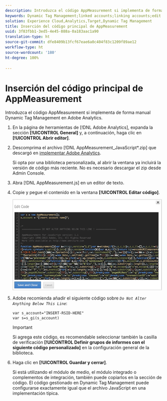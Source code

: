 ```yaml
---
description: Introduzca el código AppMeasurement si implementa de forma manual Dynamic Tag Management en Adobe Analytics.
keywords: Dynamic Tag Management;linked accounts;linking accounts;edit code;appmeasurement;appmeasurement code
solution: Experience Cloud,Analytics,Target,Dynamic Tag Management
title: Inserción del código principal de AppMeasurement
uuid: 3f83fbb1-3ed5-4e45-888a-0a183aac1a90
translation-type: ht
source-git-commit: dfe8409b13fcf67eae6a0c404f83c1209f89ae12
workflow-type: ht
source-wordcount: '180'
ht-degree: 100%

---
```



# Inserción del código principal de AppMeasurement

Introduzca el código AppMeasurement si implementa de forma manual Dynamic Tag Management en Adobe Analytics.

1. En la página de herramientas de [!DNL Adobe Analytics], expanda la sección **[!UICONTROL General]** y, a continuación, haga clic en **[!UICONTROL Abrir editor]**.
1. Descomprima el archivo [!DNL AppMeasurement_JavaScript*.zip] que descargó en [implementar Adobe Analytics](/help/implement/other/dtm/t-analytics-deploy.md).

   Si opta por una biblioteca personalizada, al abrir la ventana ya incluirá la versión de código más reciente. No es necesario descargar el zip desde Admin Console.
1. Abra [!DNL AppMeasurement.js] en un editor de texto.
1. Copie y pegue el contenido en la ventana **[!UICONTROL Editar código]**.

   ![](assets/edit-code.png)

1. Adobe recomienda añadir el siguiente código sobre *`Do Not Alter Anything Below This Line`*:

   ```
   var s_account="INSERT-RSID-HERE"
   var s=s_gi(s_account)
   ```

   >[!IMPORTANT]
   >
   >Si agrega este código, es recomendable seleccionar también la casilla de verificación **[!UICONTROL Definir grupos de informes con el siguiente código personalizado]** en la configuración general de la biblioteca.

1. Haga clic en **[!UICONTROL Guardar y cerrar]**.

   Si está utilizando el módulo de medio, el módulo integrado o complementos de integración, también puede copiarlos en la sección de código. El código gestionado en Dynamic Tag Management puede configurarse exactamente igual que el archivo JavaScript en una implementación típica.


